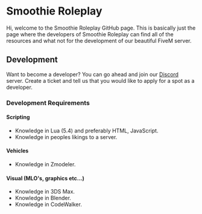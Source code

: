 # Smoothie Roleplay
Hi, welcome to the Smoothie Roleplay GitHub page. This is basically just the page where the developers of Smoothie Roleplay can find all of the resources and what not for the development of our beautiful FiveM server.

## Development
Want to become a developer? You can go ahead and join our [Discord](https://discord.gg/pAzpzTpQrN) server. Create a ticket and tell us that you would like to apply for a spot as a developer.

### Development Requirements
#### Scripting
- Knowledge in Lua (5.4) and preferably HTML, JavaScript.
- Knowledge in peoples likings to a server.
#### Vehicles
- Knowledge in Zmodeler.
#### Visual (MLO's, graphics etc...)
- Knowledge in 3DS Max.
- Knowledge in Blender.
- Knowledge in CodeWalker.
